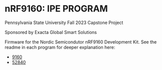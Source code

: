 # nRF9160: IPE PROGRAM
Pennsylvania State University Fall 2023 Capstone Project

Sponsored by Exacta Global Smart Solutions

Firmware for the Nordic Semicondutor nRF9160 Development Kit. See the readme in each program for deeper explanation here:
- [9160](9160dk/IPE_OTA/readme.md)
- [52840](9160dk/hci_lpuart/readme.rst) 
